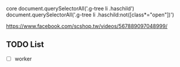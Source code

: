 core
document.querySelectorAll('.g-tree li .haschild')
document.querySelectorAll('.g-tree li .haschild:not([class*="open"])')


https://www.facebook.com/scshop.tw/videos/567889097048999/


## TODO List

-   [ ] worker
